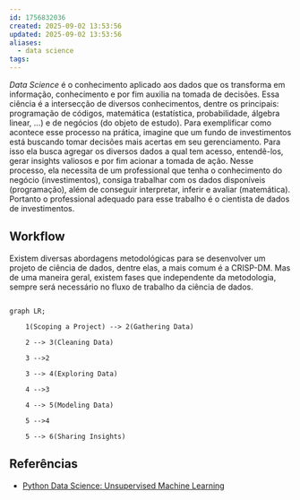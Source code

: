 ```yaml
---
id: 1756832036
created: 2025-09-02 13:53:56
updated: 2025-09-02 13:53:56
aliases:
  - data science
tags:
---
```

*Data Science* é o conhecimento aplicado aos dados que os transforma em informação, conhecimento e por fim auxilia na tomada de decisões. Essa ciência é a intersecção de diversos conhecimentos, dentre os principais: programação de códigos, matemática (estatística, probabilidade, álgebra linear, ...) e de negócios (do objeto de estudo).
Para exemplificar como acontece esse processo na prática, imagine que um fundo de investimentos está buscando tomar decisões mais acertas em seu gerenciamento. Para isso ela busca agregar os diversos dados a qual tem acesso, entendê-los, gerar insights valiosos e por fim acionar a tomada de ação. Nesse processo, ela necessita de um professional que tenha o conhecimento do negócio (investimentos), consiga trabalhar com os dados disponíveis (programação), além de conseguir interpretar, inferir e avaliar (matemática). Portanto o professional adequado para esse trabalho é o cientista de dados de investimentos.
## Workflow
Existem diversas abordagens metodológicas para se desenvolver um projeto de ciência de dados, dentre elas, a mais comum é a CRISP-DM. Mas de uma maneira geral, existem fases que independente da metodologia, sempre será necessário no fluxo de trabalho da ciência de dados.
```mermaid

graph LR;

    1(Scoping a Project) --> 2(Gathering Data)

    2 --> 3(Cleaning Data)

    3 -->2

    3 --> 4(Exploring Data)

    4 -->3

    4 --> 5(Modeling Data)

    5 -->4

    5 --> 6(Sharing Insights)

```
## Referências
- [Python Data Science: Unsupervised Machine Learning](https://ibm-learning.udemy.com/course-dashboard-redirect/?course_id=5930252)